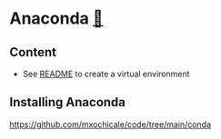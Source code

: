 # Anaconda [:link:](https://www.anaconda.com/)

## Content
* See [README](create-virtual-environments) to create a virtual environment

## Installing Anaconda
https://github.com/mxochicale/code/tree/main/conda
